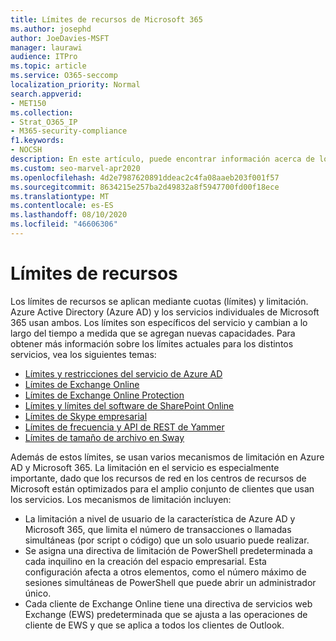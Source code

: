 ```yaml
---
title: Límites de recursos de Microsoft 365
ms.author: josephd
author: JoeDavies-MSFT
manager: laurawi
audience: ITPro
ms.topic: article
ms.service: O365-seccomp
localization_priority: Normal
search.appverid:
- MET150
ms.collection:
- Strat_O365_IP
- M365-security-compliance
f1.keywords:
- NOCSH
description: En este artículo, puede encontrar información acerca de los límites de recursos para las distintas aplicaciones en Microsoft 365.
ms.custom: seo-marvel-apr2020
ms.openlocfilehash: 4d2e7987620891ddeac2c4fa08aaeb203f001f57
ms.sourcegitcommit: 8634215e257ba2d49832a8f5947700fd00f18ece
ms.translationtype: MT
ms.contentlocale: es-ES
ms.lasthandoff: 08/10/2020
ms.locfileid: "46606306"
---
```

# <a name="resource-limits"></a>Límites de recursos

Los límites de recursos se aplican mediante cuotas (límites) y limitación. Azure Active Directory (Azure AD) y los servicios individuales de Microsoft 365 usan ambos. Los límites son específicos del servicio y cambian a lo largo del tiempo a medida que se agregan nuevas capacidades. Para obtener más información sobre los límites actuales para los distintos servicios, vea los siguientes temas:

- [Límites y restricciones del servicio de Azure AD](https://docs.microsoft.com/azure/azure-resource-manager/management/azure-subscription-service-limits)
- [Límites de Exchange Online](https://technet.microsoft.com/library/exchange-online-limits.aspx)
- [Límites de Exchange Online Protection](https://technet.microsoft.com/library/exchange-online-protection-limits.aspx)
- [Límites y límites del software de SharePoint Online](https://support.office.com/article/SharePoint-Online-software-boundaries-and-limits-8F34FF47-B749-408B-ABC0-B605E1F6D498)
- [Límites de Skype empresarial](https://technet.microsoft.com/library/skype-for-business-online-limits.aspx)
- [Límites de frecuencia y API de REST de Yammer](https://developer.yammer.com/docs/rest-api-rate-limits)
- [Límites de tamaño de archivo en Sway](https://support.office.com/article/File-size-limits-in-Sway-4db21bc6-b42b-499f-9272-66e089db109f)

Además de estos límites, se usan varios mecanismos de limitación en Azure AD y Microsoft 365. La limitación en el servicio es especialmente importante, dado que los recursos de red en los centros de recursos de Microsoft están optimizados para el amplio conjunto de clientes que usan los servicios. Los mecanismos de limitación incluyen:

- La limitación a nivel de usuario de la característica de Azure AD y Microsoft 365, que limita el número de transacciones o llamadas simultáneas (por script o código) que un solo usuario puede realizar.
- Se asigna una directiva de limitación de PowerShell predeterminada a cada inquilino en la creación del espacio empresarial. Esta configuración afecta a otros elementos, como el número máximo de sesiones simultáneas de PowerShell que puede abrir un administrador único.
- Cada cliente de Exchange Online tiene una directiva de servicios web Exchange (EWS) predeterminada que se ajusta a las operaciones de cliente de EWS y que se aplica a todos los clientes de Outlook.
